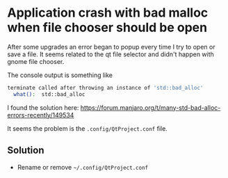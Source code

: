 # Application crash with bad malloc when file chooser should be open 

After some upgrades an error began to popup every time I try to open or save a file.
It seems related to the qt file selector and didn't happen with gnome file chooser.

The console output is something like
```bash
terminate called after throwing an instance of 'std::bad_alloc'
  what():  std::bad_alloc
```

I found the solution here:
https://forum.manjaro.org/t/many-std-bad-alloc-errors-recently/149534

It seems the problem is the `.config/QtProject.conf` file.

## Solution

- Rename or remove `~/.config/QtProject.conf`


